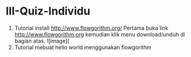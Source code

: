 # III-Quiz-Individu
1. Tutorial install http://www.flowgorithm.org/
Pertama buka link http://www.flowgorithm.org kemudian klik menu download/unduh di bagian atas.
![image]( 
2. Tutorial mebuat hello world menggunakan flowgorithm
